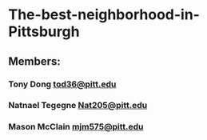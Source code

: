 # The-best-neighborhood-in-Pittsburgh

## Members: 
### Tony Dong tod36@pitt.edu 
### Natnael Tegegne Nat205@pitt.edu
### Mason McClain mjm575@pitt.edu
#
